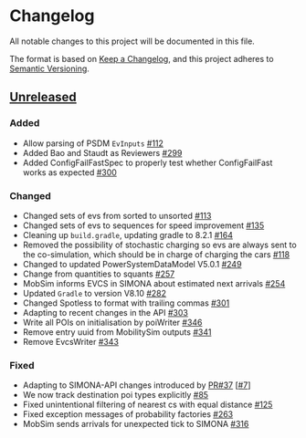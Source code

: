 # Changelog
All notable changes to this project will be documented in this file.

The format is based on [Keep a Changelog](https://keepachangelog.com/en/1.1.0/),
and this project adheres to [Semantic Versioning](https://semver.org/spec/v2.0.0.html).

## [Unreleased]

### Added 
- Allow parsing of PSDM `EvInputs` [#112](https://github.com/ie3-institute/MobilitySimulator/issues/112)
- Added Bao and Staudt as Reviewers [#299](https://github.com/ie3-institute/MobilitySimulator/issues/299)
- Added ConfigFailFastSpec to properly test whether ConfigFailFast works as expected [#300](https://github.com/ie3-institute/MobilitySimulator/issues/300)

### Changed
- Changed sets of evs from sorted to unsorted [#113](https://github.com/ie3-institute/MobilitySimulator/issues/113)
- Changed sets of evs to sequences for speed improvement [#135](https://github.com/ie3-institute/MobilitySimulator/issues/135)
- Cleaning up `build.gradle`, updating gradle to 8.2.1 [#164](https://github.com/ie3-institute/MobilitySimulator/issues/164)
- Removed the possibility of stochastic charging so evs are always sent to the co-simulation, which should be in charge of charging the cars [#118](https://github.com/ie3-institute/MobilitySimulator/issues/118)
- Changed to updated PowerSystemDataModel V5.0.1 [#249](https://github.com/ie3-institute/MobilitySimulator/issues/249)
- Change from quantities to squants [#257](https://github.com/ie3-institute/MobilitySimulator/issues/257)
- MobSim informs EVCS in SIMONA about estimated next arrivals [#254](https://github.com/ie3-institute/MobilitySimulator/issues/254)
- Updated `Gradle` to version V8.10 [#282](https://github.com/ie3-institute/MobilitySimulator/issues/282)
- Changed Spotless to format with trailing commas [#301](https://github.com/ie3-institute/MobilitySimulator/issues/301)
- Adapting to recent changes in the API [#303](https://github.com/ie3-institute/MobilitySimulator/issues/303)
- Write all POIs on initialisation by poiWriter [#346](https://github.com/ie3-institute/MobilitySimulator/issues/346)
- Remove entry uuid from MobilitySim outputs [#341](https://github.com/ie3-institute/MobilitySimulator/issues/341)
- Remove EvcsWriter [#343](https://github.com/ie3-institute/MobilitySimulator/issues/343)

### Fixed
- Adapting to SIMONA-API changes introduced by [PR#37](https://github.com/ie3-institute/simonaAPI/pull/37) [[#7](https://github.com/ie3-institute/MobilitySimulator/issues/7)]
- We now track destination poi types explicitly [#85](https://github.com/ie3-institute/MobilitySimulator/issues/85)
- Fixed unintentional filtering of nearest cs with equal distance [#125](https://github.com/ie3-institute/MobilitySimulator/issues/125)
- Fixed exception messages of probability factories [#263](https://github.com/ie3-institute/MobilitySimulator/issues/263)
- MobSim sends arrivals for unexpected tick to SIMONA [#316](https://github.com/ie3-institute/MobilitySimulator/issues/316)

[Unreleased]: https://github.com/ie3-institute/MobilitySimulator
